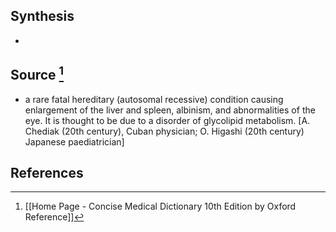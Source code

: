 ## Synthesis
- 
## Source [^1]
- a rare fatal hereditary (autosomal recessive) condition causing enlargement of the liver and spleen, albinism, and abnormalities of the eye. It is thought to be due to a disorder of glycolipid metabolism. \[A. Chediak (20th century), Cuban physician; O. Higashi (20th century) Japanese paediatrician]
## References

[^1]: [[Home Page - Concise Medical Dictionary 10th Edition by Oxford Reference]]